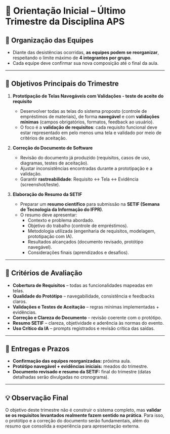 # 📢 Orientação Inicial – Último Trimestre da Disciplina APS  

## 🔹 Organização das Equipes  
- Diante das desistências ocorridas, **as equipes podem se reorganizar**, respeitando o limite máximo de **4 integrantes por grupo**.  
- Cada equipe deve confirmar sua nova composição até o final da aula.  

---

## 🔹 Objetivos Principais do Trimestre  

1. **Prototipação de Telas Navegáveis com Validações - teste de aceite do requisito**  
   - Desenvolver todas as telas do sistema proposto (controle de empréstimos de materiais), de forma **navegável** e com **validações mínimas** (campos obrigatórios, formatos, feedback ao usuário).  
   - O foco é a **validação de requisitos**: cada requisito funcional deve estar representado em pelo menos uma tela e validado por meio de critérios de aceitação.  

2. **Correção do Documento de Software**  
   - Revisão do documento já produzido (requisitos, casos de uso, diagramas, testes de aceitação).  
   - Ajustar inconsistências encontradas durante a prototipação e a validação.  
   - Garantir **rastreabilidade**: Requisito ↔ Tela ↔ Evidência (screenshot/teste).  

3. **Elaboração do Resumo da SETIF**  
   - Preparar um **resumo científico** para submissão na **SETIF (Semana de Tecnologia da Informação do IFPR)**.  
   - O resumo deve apresentar:  
     - Contexto e problema abordado.  
     - Objetivo do trabalho (controle de empréstimos).  
     - Metodologia utilizada (engenharia de requisitos, modelagem, prototipação com IA).  
     - Resultados alcançados (documento revisado, protótipo navegável).  
     - Considerações finais (aprendizados e desafios).  

---

## 🔹 Critérios de Avaliação  

- **Cobertura de Requisitos** – todas as funcionalidades mapeadas em telas.  
- **Qualidade do Protótipo** – navegabilidade, consistência e feedbacks claros.  
- **Validações e Testes de Aceitação** – regras mínimas implementadas + evidências.  
- **Correção e Clareza do Documento** – revisão coerente com o protótipo.  
- **Resumo SETIF** – clareza, objetividade e aderência às normas do evento.  
- **Uso Crítico da IA** – prompts registrados e revisão crítica das saídas.  

---

## 🔹 Entregas e Prazos  
- **Confirmação das equipes reorganizadas:** próxima aula.  
- **Protótipo navegável + evidências iniciais:** meados do trimestre.  
- **Documento revisado e resumo da SETIF:** final do trimestre (datas detalhadas serão divulgadas no cronograma).  

---

## 💡 Observação Final  
O objetivo deste trimestre não é construir o sistema completo, mas **validar se os requisitos levantados realmente fazem sentido na prática**. Para isso, o protótipo e a correção do documento serão fundamentais, além do resumo que consolida a experiência para apresentação externa.  
